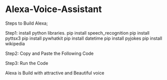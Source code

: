 # Alexa-Voice-Assistant
Steps to Build Alexa;

Step1:
install python libraries.
pip install speech_recognition
pip install pyttsx3
pip install pywhatkit
pip install datetime
pip install pyjokes
pip install wikipedia

Step2:
Copy and Paste the Following Code

Step3:
Run the Code

Alexa is Build with attractive and Beautiful voice
